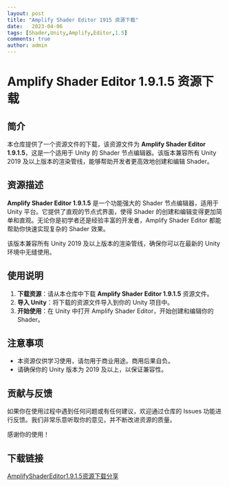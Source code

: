 ```yaml
---
layout: post
title: "Amplify Shader Editor 1915 资源下载"
date:   2023-04-06
tags: [Shader,Unity,Amplify,Editor,1.5]
comments: true
author: admin
---
```

# Amplify Shader Editor 1.9.1.5 资源下载

## 简介

本仓库提供了一个资源文件的下载，该资源文件为 **Amplify Shader Editor 1.9.1.5**，这是一个适用于 Unity 的 Shader 节点编辑器。该版本兼容所有 Unity 2019 及以上版本的渲染管线，能够帮助开发者更高效地创建和编辑 Shader。

## 资源描述

**Amplify Shader Editor 1.9.1.5** 是一个功能强大的 Shader 节点编辑器，适用于 Unity 平台。它提供了直观的节点式界面，使得 Shader 的创建和编辑变得更加简单和直观。无论你是初学者还是经验丰富的开发者，Amplify Shader Editor 都能帮助你快速实现复杂的 Shader 效果。

该版本兼容所有 Unity 2019 及以上版本的渲染管线，确保你可以在最新的 Unity 环境中无缝使用。

## 使用说明

1. **下载资源**：请从本仓库中下载 **Amplify Shader Editor 1.9.1.5** 资源文件。
2. **导入 Unity**：将下载的资源文件导入到你的 Unity 项目中。
3. **开始使用**：在 Unity 中打开 Amplify Shader Editor，开始创建和编辑你的 Shader。

## 注意事项

- 本资源仅供学习使用，请勿用于商业用途。商用后果自负。
- 请确保你的 Unity 版本为 2019 及以上，以保证兼容性。

## 贡献与反馈

如果你在使用过程中遇到任何问题或有任何建议，欢迎通过仓库的 Issues 功能进行反馈。我们非常乐意听取你的意见，并不断改进资源的质量。

感谢你的使用！

## 下载链接

[AmplifyShaderEditor1.9.1.5资源下载分享](https://pan.quark.cn/s/e4be00c782ff)